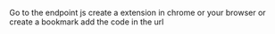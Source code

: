 Go to the endpoint js create a extension in chrome or your browser or create a bookmark add the code in the  url
